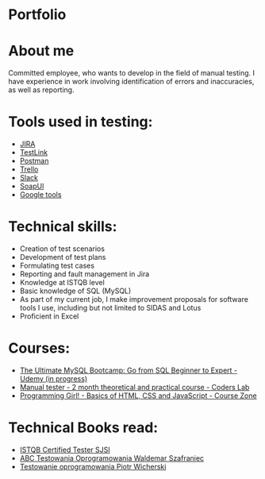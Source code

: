 # Portfolio
# About me
Committed employee, who wants to develop in the field of manual testing. I have experience in work involving identification of errors and inaccuracies, as well as reporting.
# Tools used in testing:
* [JIRA](https://www.atlassian.com/software/jira)
* [TestLink](https://testlink.org/)
* [Postman](https://www.postman.com/)
* [Trello](https://trello.com/pl)
* [Slack](https://slack.com)
* [SoapUl](https://www.soapui.org/)
* [Google tools](https://docs.google.com/)
# Technical skills:
- Creation of test scenarios
- Development of test plans
- Formulating test cases
- Reporting and fault management in Jira
- Knowledge at ISTQB level
- Basic knowledge of SQL (MySQL)
- As part of my current job, I make improvement proposals for
software tools I use, including but not limited to SIDAS and Lotus
- Proficient in Excel
# Courses:
* [The Ultimate MySQL Bootcamp: Go from SQL Beginner to Expert - Udemy (in progress)](https://www.udemy.com/course/the-ultimate-mysql-bootcamp-go-from-sql-beginner-to-expert/)
* [Manual tester - 2 month theoretical and practical course - Coders Lab](https://coderslab.pl/pl/tester-manualny?utm_source=google&utm_medium=cpc&utm_campaign=TXT_BRAND_PRODUKTY&utm_content=OD_PODSTAW&utm_term=coders%20lab%20tester&utm_dvc=c_&utm_match=p&utm_pos=&utm_net=g&utm_plc=&id=124128705300&gclid=Cj0KCQiAsdKbBhDHARIsANJ6-jeYRerH06Nxgu8L5JISlkXKU1j2padopUviV4YmlR0BCkCjzNuQ3LAaAoAgEALw_wcB&utm_adgroup=TEM&gclid=Cj0KCQiAsdKbBhDHARIsANJ6-jeYRerH06Nxgu8L5JISlkXKU1j2padopUviV4YmlR0BCkCjzNuQ3LAaAoAgEALw_wcB)
* [Programming Girl! - Basics of HTML, CSS and JavaScript - Course Zone](https://strefakursow.pl/kursy/programowanie/programuj_dziewczyno.html)
# Technical Books read:
* [ISTQB Certified Tester SJSI](https://sjsi.org/ist-qb/do-pobrania/)
* [ABC Testowania Oprogramowania Waldemar Szafraniec](https://www.wyszkolewas.com.pl/abc-testowania-ebook/)
* [Testowanie oprogramowania Piotr Wicherski](https://pwicherski.gitbook.io/testowanie-oprogramowania/)
